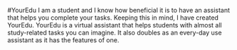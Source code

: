 #YourEdu
I am a student and I know how beneficial it is to have an assistant that helps you complete your tasks.
Keeping this in mind, I have created YourEdu.
YourEdu is a virtual assistant that helps students with almost all study-related tasks you can imagine.
It also doubles as an every-day use assistant as it has the features of one.
